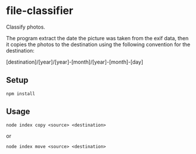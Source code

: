 # file-classifier

Classify photos. 

The program extract the date the picture was taken from the exif data, then it copies the photos to the destination using the following convention for the destination:

[destination]/[year]/[year]-[month]/[year]-[month]-[day]

## Setup 

`npm install`

## Usage

`node index copy <source> <destination>`

or

`node index move <source> <destination>`
